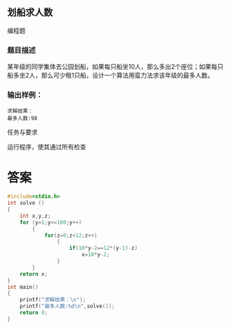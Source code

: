 ## 划船求人数

编程题

### 题目描述

某年级的同学集体去公园划船，如果每只船坐10人，那么多出2个座位；如果每只船多坐2人，那么可少租1只船，设计一个算法用蛮力法求该年级的最多人数。

### 输出样例：

```
求解结果：
最多人数:98
```

任务与要求

运行程序，使其通过所有检查

# 答案
```c
#include<stdio.h>
int solve ()
{
	int x,y,z;
	for (y=1;y<=100;y++)
		{
			for(z=0;z<12;z++)
				{
					if(10*y-2==12*(y-1)-z)
						x=10*y-2;
				}
		}
	return x;
}
int main()
{
	printf("求解结果：\n");
	printf("最多人数:%d\n",solve());
	return 0;
}
```